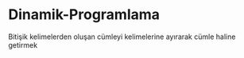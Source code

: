 # Dinamik-Programlama
 Bitişik kelimelerden oluşan cümleyi kelimelerine ayırarak cümle haline getirmek
